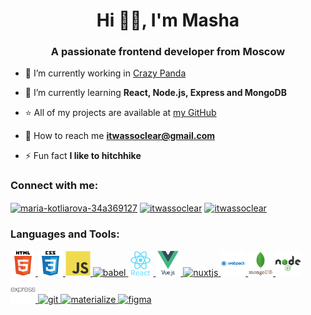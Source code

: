 <h1 align="center">Hi 👋🏻, I'm Masha</h1>
<h3 align="center">A passionate frontend developer from Moscow</h3>

- 🔭 I’m currently working in [Crazy Panda](https://crazypanda.ru/en/)

- 🌱 I’m currently learning **React, Node.js, Express and MongoDB**

- ⭐️ All of my projects are available at [my GitHub](https://github.com/itwassoclear)

- 💌 How to reach me **itwassoclear@gmail.com**

- ⚡ Fun fact **I like to hitchhike**

<h3 align="left">Connect with me:</h3>
<p align="left">
<a href="https://linkedin.com/in/maria-kotliarova-34a369127" target="blank"><img align="center" src="https://cdn.jsdelivr.net/npm/simple-icons@3.0.1/icons/linkedin.svg" alt="maria-kotliarova-34a369127" height="30" width="40" /></a>
<a href="https://fb.com/itwassoclear" target="blank"><img align="center" src="https://cdn.jsdelivr.net/npm/simple-icons@3.0.1/icons/facebook.svg" alt="itwassoclear" height="30" width="40" /></a>
<a href="https://instagram.com/itwassoclear" target="blank"><img align="center" src="https://cdn.jsdelivr.net/npm/simple-icons@3.0.1/icons/instagram.svg" alt="itwassoclear" height="30" width="40" /></a>
</p>

<h3 align="left">Languages and Tools:</h3>
<p align="left"> <a href="https://www.w3.org/html/" target="_blank"> <img src="https://raw.githubusercontent.com/devicons/devicon/master/icons/html5/html5-original-wordmark.svg" alt="html5" width="40" height="40"/> </a> <a href="https://www.w3schools.com/css/" target="_blank"> <img src="https://raw.githubusercontent.com/devicons/devicon/master/icons/css3/css3-original-wordmark.svg" alt="css3" width="40" height="40"/> </a> <a href="https://developer.mozilla.org/en-US/docs/Web/JavaScript" target="_blank"> <img src="https://raw.githubusercontent.com/devicons/devicon/master/icons/javascript/javascript-original.svg" alt="javascript" width="40" height="40"/> <a href="https://babeljs.io/" target="_blank"> <img src="https://www.vectorlogo.zone/logos/babeljs/babeljs-icon.svg" alt="babel" width="40" height="40"/> </a> </a> <a href="https://reactjs.org/" target="_blank"> <img src="https://raw.githubusercontent.com/devicons/devicon/master/icons/react/react-original-wordmark.svg" alt="react" width="40" height="40"/> </a> <a href="https://vuejs.org/" target="_blank"> <img src="https://raw.githubusercontent.com/devicons/devicon/master/icons/vuejs/vuejs-original-wordmark.svg" alt="vuejs" width="40" height="40"/> </a> <a href="https://nuxtjs.org/" target="_blank"> <img src="https://www.vectorlogo.zone/logos/nuxtjs/nuxtjs-icon.svg" alt="nuxtjs" width="40" height="40"/> </a> <a href="https://webpack.js.org" target="_blank"> <img src="https://raw.githubusercontent.com/devicons/devicon/d00d0969292a6569d45b06d3f350f463a0107b0d/icons/webpack/webpack-original-wordmark.svg" alt="webpack" width="40" height="40"/> </a> <a href="https://www.mongodb.com/" target="_blank"> <img src="https://raw.githubusercontent.com/devicons/devicon/master/icons/mongodb/mongodb-original-wordmark.svg" alt="mongodb" width="40" height="40"/> </a> <a href="https://nodejs.org" target="_blank"> <img src="https://raw.githubusercontent.com/devicons/devicon/master/icons/nodejs/nodejs-original-wordmark.svg" alt="nodejs" width="40" height="40"/> </a> <a href="https://expressjs.com" target="_blank"> <img src="https://raw.githubusercontent.com/devicons/devicon/master/icons/express/express-original-wordmark.svg" alt="express" width="40" height="40"/> </a> <a href="https://git-scm.com/" target="_blank"> <img src="https://www.vectorlogo.zone/logos/git-scm/git-scm-icon.svg" alt="git" width="40" height="40"/> </a> <a href="https://materializecss.com/" target="_blank"> <img src="https://raw.githubusercontent.com/prplx/svg-logos/5585531d45d294869c4eaab4d7cf2e9c167710a9/svg/materialize.svg" alt="materialize" width="40" height="40"/> </a> <a href="https://www.figma.com/" target="_blank"> <img src="https://www.vectorlogo.zone/logos/figma/figma-icon.svg" alt="figma" width="40" height="40"/> </a>
<!-- <p><img align="left" src="https://github-readme-stats.vercel.app/api/top-langs?username=itwassoclear&show_icons=true&locale=en&layout=compact" alt="itwassoclear" /></p> -->
